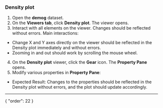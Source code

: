 ### Density plot

1. Open the **demog** dataset.
2. On the **Viewers tab**, click **Density plot**. The viewer opens.
3. Interact with all elements on the viewer. Changes should be reflected without errors. Main interactions:
* Change X and Y axes directly on the viewer should be reflected in the Density plot immediately and without errors.
* Zooming in and out should work by scrolling the mouse wheel.  
4. On the **Density plot** viewer, click the **Gear** icon. The **Property Pane** opens.
5. Modify various properties in **Property Pane**:
  * Expected Result: Changes to the properties should be reflected in the Density plot without errors, and the plot should update accordingly.

---
{
  "order": 22
}